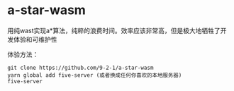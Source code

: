 # a-star-wasm
用纯wast实现a*算法，纯粹的浪费时间。效率应该非常高，但是极大地牺牲了开发体验和可维护性

体验方法：
```
git clone https://github.com/9-2-1/a-star-wasm
yarn global add five-server (或者换成任何你喜欢的本地服务器)
five-server
```
